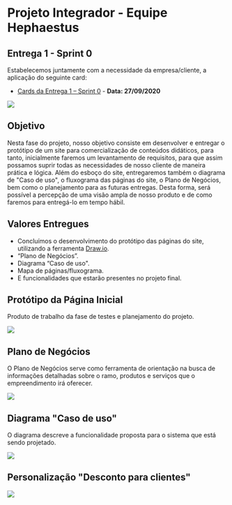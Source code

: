 # Projeto Integrador - Equipe Hephaestus

## Entrega 1 - Sprint 0

Estabelecemos juntamente com a necessidade da empresa/cliente, a aplicação do seguinte card:

- [Cards da Entrega 1 – Sprint 0]( https://github.com/AndreSilva358/Hephaestus---Projeto-Integrador/projects/2) - **Data: 27/09/2020**

![](https://github.com/AndreSilva358/Hephaestus---Projeto-Integrador/blob/Sprint-0/Sprint%200/Sprint%200.png?raw=true)

## Objetivo

Nesta fase do projeto, nosso objetivo consiste em desenvolver e entregar o protótipo de um site para comercialização de conteúdos didáticos, para tanto, inicialmente faremos um levantamento de requisitos, para que assim possamos suprir todas as necessidades de nosso cliente de maneira prática e lógica. Além do esboço do site, entregaremos também o diagrama de "Caso de uso", o fluxograma das páginas do site, o Plano de Negócios, bem como o planejamento para as futuras entregas. Desta forma, será possível a percepção de uma visão ampla de nosso produto e de como faremos para entregá-lo em tempo hábil.

## Valores Entregues

- Concluímos o desenvolvimento do protótipo das páginas do site, utilizando a ferramenta [Draw.io]( https://app.diagrams.net/).
- “Plano de Negócios”.
- Diagrama “Caso de uso". 
- Mapa de páginas/fluxograma.
- E funcionalidades que estarão presentes no projeto final.

##  Protótipo da Página Inicial

Produto de trabalho da fase de testes e planejamento do projeto.

![](https://github.com/AndreSilva358/Hephaestus---Projeto-Integrador/blob/Sprint-0/Sprint%200/P%C3%A1gina%20inicial.png?raw=true)

## Plano de Negócios

O Plano de Negócios serve como ferramenta de orientação na busca de informações detalhadas sobre o ramo, produtos e serviços que o empreendimento irá oferecer.

![](https://github.com/AndreSilva358/Hephaestus---Projeto-Integrador/blob/Sprint-0/Sprint%200/Plano%20de%20Neg%C3%B3cio.png?raw=true)

## Diagrama "Caso de uso"

O diagrama descreve a funcionalidade proposta para o sistema que está sendo projetado.

![](https://github.com/AndreSilva358/Hephaestus---Projeto-Integrador/blob/Sprint-0/Sprint%200/Diagrama%20caso%20de%20uso.png?raw=true)

## Personalização "Desconto para clientes"

![](https://github.com/AndreSilva358/Hephaestus---Projeto-Integrador/blob/Sprint-0/Sprint%200/Promo%C3%A7%C3%A3o/Promo%C3%A7%C3%A3o.png?raw=true)

